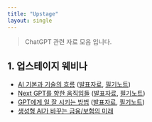 ```yaml
---
title: "Upstage"
layout: single
---
```


> ChatGPT 관련 자료 모음 입니다.

## 1. 업스테이지 웨비나
* [AI 기본과 기술의 흐름][1-1] ([발표자료][1-2], [필기노트][1-3])
* [Next GPT를 향한 움직임들][2-1] ([발표자료][2-2], [필기노트][2-3])
* [GPT에게 일 잘 시키는 방법][3-1] ([발표자료][3-2], [필기노트][3-3])
* [생성형 AI가 바꾸는 금융/보험의 미래][4-1] 

[1-1]: https://www.youtube.com/watch?v=OpWMOQIzG3c
[1-2]: https://drive.google.com/file/d/1RhMfA4h6pw4ZIY51Rni8Yyg9exQTjXuG/view
[1-3]: https://drive.google.com/file/d/1RzZHmNF8GQy_Y5nn96vFB8T8VUaJbQ3S/view
[2-1]: https://www.youtube.com/watch?v=zlPc35_QFNI
[2-2]: https://drive.google.com/file/d/1Rms_Xlu63_Irsp6VR9uX4Z14VQ44h_I-/view
[2-3]: https://drive.google.com/file/d/1S6BQS9mV2Nb4yFn3HspLhE1EzcWAfmRW/view
[3-1]: https://www.youtube.com/watch?v=unMnc9nbFZM
[3-2]: https://drive.google.com/file/d/1RwrXxhXkdbSvfv07Y4DXgXCW_lehG_O1/view
[3-3]: https://drive.google.com/file/d/1Re9wb3Xf4E0xt1sgq2vWrZ4xWrklvA0q/view
[4-1]: https://www.youtube.com/watch?v=V2_OzdcVCAU

